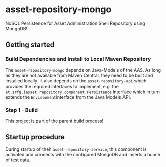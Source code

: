 # asset-repository-mongo
NoSQL Persistence for Asset Administration Shell Repository using MongoDB!

## Getting started

### Build Dependencies and Install to Local Maven Repository

The `asset-repository-mongo` depends on Java-Models of the AAS. As long as they are not available from Maven Central, they need to be built and installed locally. It also depends on the `asset-repository-api` which provides the required interfaces to implement, e.g. the `at.srfg.iasset.repository.component.Persistence` interface which in turn extends the `Environment`interface from the Java Models API. 

### Step 1 - Build

This project is part of the parent build process!


## Startup procedure

During startup of theh `asset-repository-service`, this component is activated and connects with the configured MongoDB and inserts a bunch of test data.


